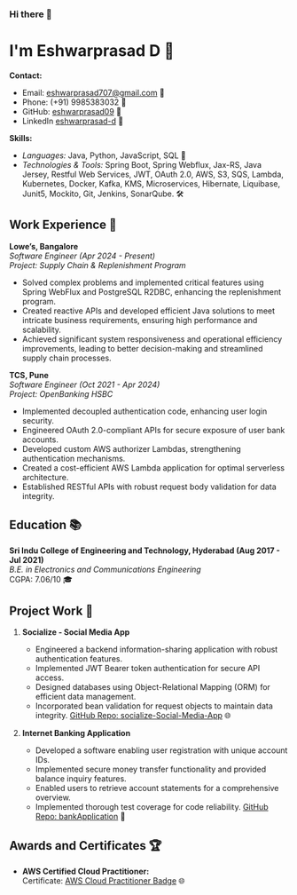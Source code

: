 ### Hi there 👋

<!--
**eshwarprasad09/eshwarprasad09** is a ✨ _special_ ✨ repository because its `README.md` (this file) appears on your GitHub profile.

Here are some ideas to get you started:

- 🔭 I’m currently working on ...
- 🌱 I’m currently learning ...
- 👯 I’m looking to collaborate on ...
- 🤔 I’m looking for help with ...
- 💬 Ask me about ...
- 📫 How to reach me: ...
- 😄 Pronouns: ...
- ⚡ Fun fact: ...
-->
# I'm Eshwarprasad D 🚀

**Contact:**  
- Email: eshwarprasad707@gmail.com 📧  
- Phone: (+91) 9985383032 📱  
- GitHub: [eshwarprasad09](https://github.com/eshwarprasad09) 🐙  
- LinkedIn [eshwarprasad-d](https://www.linkedin.com/in/eshwarprasad-d) 👔

**Skills:**  
- *Languages:* Java, Python, JavaScript, SQL 🚀  
- *Technologies & Tools:* Spring Boot, Spring Webflux, Jax-RS, Java Jersey, Restful Web Services, JWT, OAuth 2.0, AWS, S3, SQS, Lambda, Kubernetes, Docker, Kafka, KMS, Microservices, Hibernate, Liquibase, Junit5, Mockito, Git, Jenkins, SonarQube. 🛠️

## Work Experience 🏢
**Lowe’s, Bangalore**  
*Software Engineer (Apr 2024 - Present)*  
*Project: Supply Chain & Replenishment Program*
- Solved complex problems and implemented critical features using Spring WebFlux and PostgreSQL R2DBC, enhancing the replenishment program.
- Created reactive APIs and developed efficient Java solutions to meet intricate business requirements, ensuring high performance and scalability.
- Achieved significant system responsiveness and operational efficiency improvements, leading to better decision-making and streamlined supply chain processes.

**TCS, Pune**  
*Software Engineer (Oct 2021 - Apr 2024)*  
*Project: OpenBanking HSBC*
- Implemented decoupled authentication code, enhancing user login security.
- Engineered OAuth 2.0-compliant APIs for secure exposure of user bank accounts.
- Developed custom AWS authorizer Lambdas, strengthening authentication mechanisms.
- Created a cost-efficient AWS Lambda application for optimal serverless architecture.
- Established RESTful APIs with robust request body validation for data integrity.

## Education 📚

**Sri Indu College of Engineering and Technology, Hyderabad (Aug 2017 - Jul 2021)**  
*B.E. in Electronics and Communications Engineering*  
CGPA: 7.06/10 🎓

## Project Work 🚀

1. **Socialize - Social Media App**  
   - Engineered a backend information-sharing application with robust authentication features.
   - Implemented JWT Bearer token authentication for secure API access.
   - Designed databases using Object-Relational Mapping (ORM) for efficient data management.
   - Incorporated bean validation for request objects to maintain data integrity.
   [GitHub Repo: socialize-Social-Media-App](https://github.com/eshwarprasad09/socialize-Social-Media-App) 🌐

2. **Internet Banking Application**  
   - Developed a software enabling user registration with unique account IDs.
   - Implemented secure money transfer functionality and provided balance inquiry features.
   - Enabled users to retrieve account statements for a comprehensive overview.
   - Implemented thorough test coverage for code reliability.
   [GitHub Repo: bankApplication](https://github.com/eshwarprasad09/bankApplication) 🏦

## Awards and Certificates 🏆

- **AWS Certified Cloud Practitioner:**  
  Certificate: [AWS Cloud Practitioner Badge](www.credly.com/badges) 🌐
